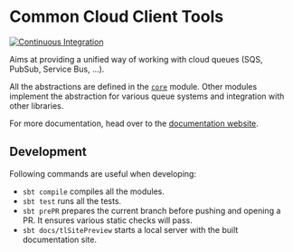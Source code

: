 # Common Cloud Client Tools
[![Continuous Integration](https://github.com/commercetools/fs2-queues/actions/workflows/ci.yml/badge.svg)](https://github.com/commercetools/fs2-queues/actions/workflows/ci.yml)

Aims at providing a unified way of working with cloud queues (SQS, PubSub, Service Bus, ...).

All the abstractions are defined in the [`core`](core/) module. Other modules implement the abstraction for various queue systems and integration with other libraries.

For more documentation, head over to the [documentation website](https://commercetools.github.io/fs2-queues).

## Development

Following commands are useful when developing:
 - `sbt compile` compiles all the modules.
 - `sbt test` runs all the tests.
 - `sbt prePR` prepares the current branch before pushing and opening a PR. It ensures various static checks will pass.
 - `sbt docs/tlSitePreview` starts a local server with the built documentation site.
